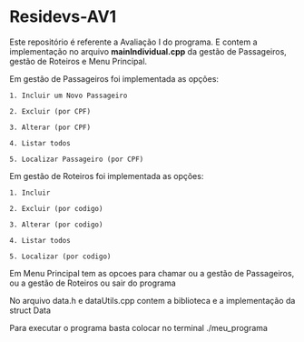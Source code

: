 # Residevs-AV1
Este repositório é referente a Avaliação I do programa.
E contem a implementação no arquivo **mainIndividual.cpp** da gestão de Passageiros, gestão de Roteiros e Menu Principal.

Em gestão de Passageiros foi implementada as opções:

    1. Incluir um Novo Passageiro
    
    2. Excluir (por CPF)
    
    3. Alterar (por CPF)
    
    4. Listar todos 
    
    5. Localizar Passageiro (por CPF)
    

Em gestão de Roteiros foi implementada as opções:

    1. Incluir
    
    2. Excluir (por codigo)
    
    3. Alterar (por codigo)
    
    4. Listar todos
    
    5. Localizar (por codigo)

Em Menu Principal tem as opcoes para chamar ou a gestão de Passageiros, ou a gestão de Roteiros ou sair do programa

No arquivo data.h e dataUtils.cpp contem a biblioteca e a implementação da struct Data

Para executar o programa basta colocar no terminal ./meu_programa
